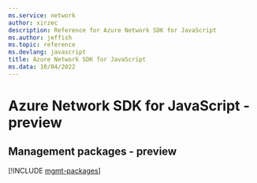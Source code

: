 ```yaml
---
ms.service: network
author: xirzec
description: Reference for Azure Network SDK for JavaScript
ms.author: jeffish
ms.topic: reference
ms.devlang: javascript
title: Azure Network SDK for JavaScript
ms.data: 10/04/2022
---
```

# Azure Network SDK for JavaScript - preview

## Management packages - preview
[!INCLUDE [mgmt-packages](network-mgmt-index.md)]